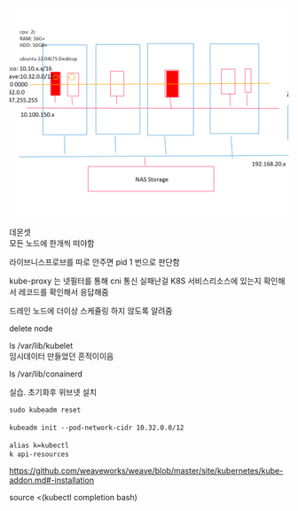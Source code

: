#

![교육장](../교육장-네트워크-구성환경.png)


데몬셋  
모든 노드에 한개씩 떠야함

라이브니스프로브를 따로 안주면
pid 1 번으로 판단함

kube-proxy 는 넷필터를 통해 cni 통신 실패난걸 K8S 서비스리소스에 있는지 확인해서 레코드를 확인해서 응답해줌


드레인
노드에 더이상 스케쥴링 하지 않도록 알려줌

delete node


ls /var/lib/kubelet  
임시데이터 만들었던 흔적이이음

ls /var/lib/conainerd  


실습. 초기화후 위브넷 설치
```
sudo kubeadm reset

kubeadm init --pod-network-cidr 10.32.0.0/12

alias k=kubectl
k api-resources
```


https://github.com/weaveworks/weave/blob/master/site/kubernetes/kube-addon.md#-installation 



source <(kubectl completion bash)